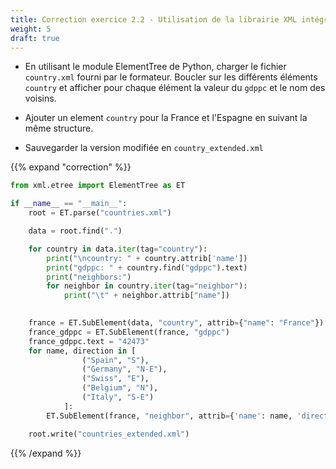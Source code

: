 ```yaml
---
title: Correction exercice 2.2 - Utilisation de la librairie XML intégrée `ElementTree`
weight: 5
draft: true
---
```


- En utilisant le module ElementTree de Python, charger le fichier `country.xml` fourni par le formateur. Boucler sur les différents éléments `country` et afficher pour chaque élément la valeur du `gdppc` et le nom des voisins.

- Ajouter un element `country` pour la France et l'Espagne en suivant la même structure.

- Sauvegarder la version modifiée en `country_extended.xml`

{{% expand "correction" %}}
```python
from xml.etree import ElementTree as ET

if __name__ == "__main__":
    root = ET.parse("countries.xml")

    data = root.find(".")

    for country in data.iter(tag="country"):
        print("\ncountry: " + country.attrib['name'])
        print("gdppc: " + country.find("gdppc").text)
        print("neighbors:")
        for neighbor in country.iter(tag="neighbor"):
            print("\t" + neighbor.attrib["name"])

    
    france = ET.SubElement(data, "country", attrib={"name": "France"})
    france_gdppc = ET.SubElement(france, "gdppc")
    france_gdppc.text = "42473"
    for name, direction in [
                ("Spain", "S"),
                ("Germany", "N-E"),
                ("Swiss", "E"),
                ("Belgium", "N"),
                ("Italy", "S-E")
            ]:
        ET.SubElement(france, "neighbor", attrib={'name': name, 'direction': direction})

    root.write("countries_extended.xml")
```
{{% /expand %}}